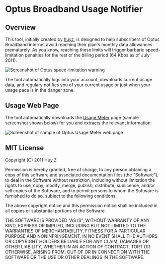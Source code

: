 Optus Broadband Usage Notifier
==============================

Overview
--------
This tool, initially created by [huyz](https://github.com/huyz), is designed
to help subscribers of Optus Broadband internet avoid reaching their plan's
monthly data allowances prematurely.
As you know, reaching these limits will trigger barbaric speed-limitation
penalties for the rest of the billing period (64 Kbps as of July 2011).

![Screenshot of Optus speed-limitation warning](raw/img/screenshot-optus-speed-limitation.png)

The tool automatically logs into your account, downloads current usage data,
and regulary notifies you of your current usage or just when your usage pace
is in the danger zone.

Usage Web Page
--------------
The tool automatically downloads the [Usage Meter](https://memberservices.optuszoo.com.au/myusage/)
page (sample screenshot shown below) for you and extracts the relevant
information:

![Screenshot of sample of Optus Usage Meter web page](raw/img/screenshot-optus-usage-sample.png)


MIT License
-----------

Copyright (C) 2011 Huy Z

Permission is hereby granted, free of charge, to any person obtaining
a copy of this software and associated documentation files (the
"Software"), to deal in the Software without restriction, including
without limitation the rights to use, copy, modify, merge, publish,
distribute, sublicense, and/or sell copies of the Software, and to
permit persons to whom the Software is furnished to do so, subject to
the following conditions:

The above copyright notice and this permission notice shall be
included in all copies or substantial portions of the Software.

THE SOFTWARE IS PROVIDED "AS IS", WITHOUT WARRANTY OF ANY KIND,
EXPRESS OR IMPLIED, INCLUDING BUT NOT LIMITED TO THE WARRANTIES OF
MERCHANTABILITY, FITNESS FOR A PARTICULAR PURPOSE AND
NONINFRINGEMENT. IN NO EVENT SHALL THE AUTHORS OR COPYRIGHT HOLDERS BE
LIABLE FOR ANY CLAIM, DAMAGES OR OTHER LIABILITY, WHETHER IN AN ACTION
OF CONTRACT, TORT OR OTHERWISE, ARISING FROM, OUT OF OR IN CONNECTION
WITH THE SOFTWARE OR THE USE OR OTHER DEALINGS IN THE SOFTWARE.
